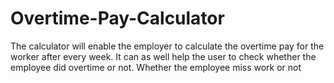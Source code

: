 # Overtime-Pay-Calculator

The calculator will enable the employer to calculate the overtime pay for the worker after every week.
It can as well help the user to check whether the employee did overtime or not.
Whether the employee miss work or not
